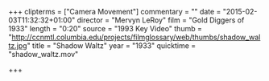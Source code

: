 +++
clipterms = ["Camera Movement"]
commentary = ""
date = "2015-02-03T11:32:32+01:00"
director = "Mervyn LeRoy"
film = "Gold Diggers of 1933"
length = "0:20"
source = "1993 Key Video"
thumb = "http://ccnmtl.columbia.edu/projects/filmglossary/web/thumbs/shadow_waltz.jpg"
title = "Shadow Waltz"
year = "1933"
quicktime = "shadow_waltz.mov"

+++

